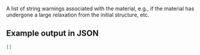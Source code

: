 A list of string warnings associated with the material, e.g., if the material has undergone a large relaxation from the initial structure, etc.

## Example output in JSON

```json
[]
```